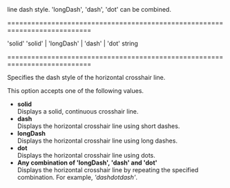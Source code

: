 <!--**
/*-------------------------------------------
    Auto-generated file. Do not modify.
-------------------------------------------

**-->
<!--d-->line dash style. 'longDash', 'dash', 'dot' can be combined.<!--/d-->
===========================================================================
<!--default-->'solid'<!--/default-->
<!--acceptValues-->'solid' | 'longDash' | 'dash' | 'dot'<!--/acceptValues-->
<!--type-->string<!--/type-->
===========================================================================

<!--shortDescription-->
Specifies the dash style of the horizontal crosshair line.
<!--/shortDescription-->

<!--fullDescription-->
This option accepts one of the following values.

* **solid**   
Displays a solid, continuous crosshair line.
* **dash**   
Displays the horizontal crosshair line using short dashes.
* **longDash**   
Displays the horizontal crosshair line using long dashes.
* **dot**    
Displays the horizontal crosshair line using dots.
* **Any combination of 'longDash', 'dash' and 'dot'**   
Displays the horizontal crosshair line by repeating the specified combination. For example, *'dashdotdash'*.
<!--/fullDescription-->
